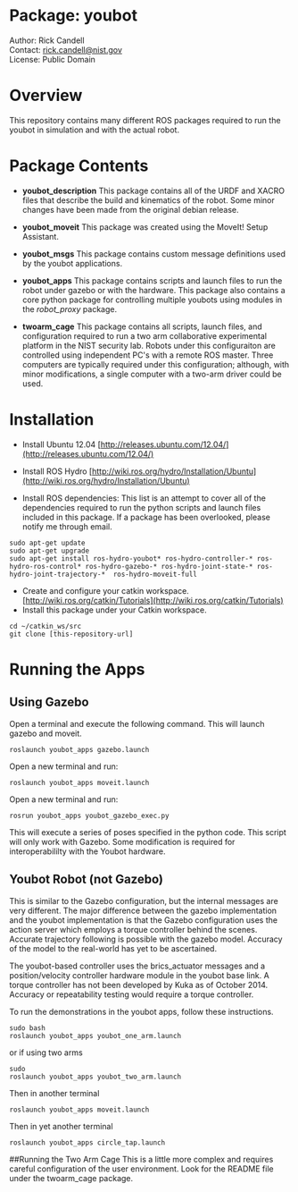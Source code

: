 Package: youbot
================
Author: Rick Candell <br>
Contact: rick.candell@nist.gov <br>
License: Public Domain

# Overview
This repository contains many different ROS packages required to run the youbot in simulation and with the actual robot.

# Package Contents

- **youbot_description**
This package contains all of the URDF and XACRO files that describe the build and kinematics of the robot.  Some minor changes have been made from the original debian release.

- **youbot_moveit**
This package was created using the MoveIt! Setup Assistant.  

- **youbot_msgs**
This package contains custom message definitions used by the youbot applications.

- **youbot_apps**
This package contains scripts and launch files to run the robot under gazebo or with the hardware.  This package also contains a core python package for controlling multiple youbots using modules in the *robot_proxy* package. 

- **twoarm_cage**
This package contains all scripts, launch files, and configuration required to run a two arm collaborative experimental platform in the NIST security lab.  Robots under this configuraiton are controlled using independent PC's with a remote ROS master.  Three computers are typically required under this configuration; although, with minor modifications, a single computer with a two-arm driver could be used.

# Installation
- Install Ubuntu 12.04 [http://releases.ubuntu.com/12.04/](http://releases.ubuntu.com/12.04/)

- Install ROS Hydro [http://wiki.ros.org/hydro/Installation/Ubuntu](http://wiki.ros.org/hydro/Installation/Ubuntu)

- Install ROS dependencies:  This list is an attempt to cover all of the dependencies required to run the python scripts and launch files included in this package.  If a package has been overlooked, please notify me through email.

```
sudo apt-get update
sudo apt-get upgrade
sudo apt-get install ros-hydro-youbot* ros-hydro-controller-* ros-hydro-ros-control* ros-hydro-gazebo-* ros-hydro-joint-state-* ros-hydro-joint-trajectory-*  ros-hydro-moveit-full
```

- Create and configure your catkin workspace. [http://wiki.ros.org/catkin/Tutorials](http://wiki.ros.org/catkin/Tutorials)
- Install this package under your Catkin workspace. 

```
cd ~/catkin_ws/src
git clone [this-repository-url]
```

# Running the Apps

## Using Gazebo
Open a terminal and execute the following command.  This will launch gazebo and moveit.  

```
roslaunch youbot_apps gazebo.launch
```

Open a new terminal and run:

```
roslaunch youbot_apps moveit.launch
```

Open a new terminal and run:

```
rosrun youbot_apps youbot_gazebo_exec.py
```

This will execute a series of poses specified in the python code.  This script will only work with Gazebo.  Some modification is required for interoperabililty with the Youbot hardware.

## Youbot Robot (not Gazebo)
This is similar to the Gazebo configuration, but the internal messages are very different.  The major difference between the gazebo implementation and the youbot implementation is that the Gazebo configuration uses the action server which employs a torque controller behind the scenes.  Accurate trajectory following is possible with the gazebo model.  Accuracy of the model to the real-world has yet to be ascertained.

The youbot-based controller uses the brics_actuator messages and a position/velocity controller hardware module in the youbot base link.  A torque controller has not been developed by Kuka as of October 2014.  Accuracy or repeatability testing would require a torque controller.

To run the demonstrations in the youbot apps, follow these instructions.

```
sudo bash
roslaunch youbot_apps youbot_one_arm.launch
```

or if using two arms

```
sudo
roslaunch youbot_apps youbot_two_arm.launch
```

Then in another terminal

```
roslaunch youbot_apps moveit.launch
```

Then in yet another terminal

```
roslaunch youbot_apps circle_tap.launch
```

##Running the Two Arm Cage
This is a little more complex and requires careful configuration of the user environment.  Look for the README file under the twoarm_cage package.




